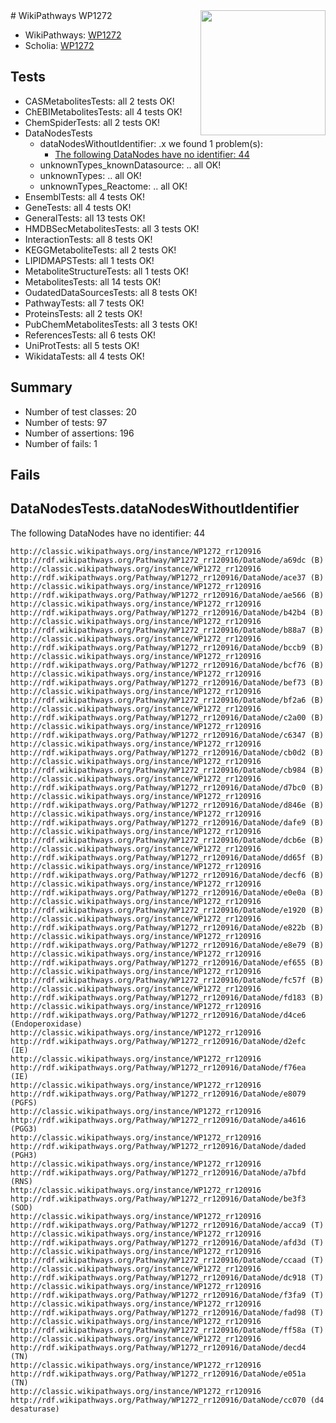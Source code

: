 <img style="float: right; width: 200px" src="https://upload.wikimedia.org/wikipedia/commons/thumb/8/83/Wplogo_with_text_500.png/640px-Wplogo_with_text_500.png" />
# WikiPathways WP1272

* WikiPathways: [WP1272](https://wikipathways.org/pathways/WP1272)
* Scholia: [WP1272](https://scholia.toolforge.org/wikipathways/WP1272)
## Tests
* CASMetabolitesTests: all 2 tests OK!
* ChEBIMetabolitesTests: all 4 tests OK!
* ChemSpiderTests: all 2 tests OK!
* DataNodesTests
    * dataNodesWithoutIdentifier: .x we found 1 problem(s):
        * [The following DataNodes have no identifier: 44](#8792c4f1)
    * unknownTypes_knownDatasource: .. all OK!
    * unknownTypes: .. all OK!
    * unknownTypes_Reactome: .. all OK!
* EnsemblTests: all 4 tests OK!
* GeneTests: all 4 tests OK!
* GeneralTests: all 13 tests OK!
* HMDBSecMetabolitesTests: all 3 tests OK!
* InteractionTests: all 8 tests OK!
* KEGGMetaboliteTests: all 2 tests OK!
* LIPIDMAPSTests: all 1 tests OK!
* MetaboliteStructureTests: all 1 tests OK!
* MetabolitesTests: all 14 tests OK!
* OudatedDataSourcesTests: all 8 tests OK!
* PathwayTests: all 7 tests OK!
* ProteinsTests: all 2 tests OK!
* PubChemMetabolitesTests: all 3 tests OK!
* ReferencesTests: all 6 tests OK!
* UniProtTests: all 5 tests OK!
* WikidataTests: all 4 tests OK!


## Summary

* Number of test classes: 20
* Number of tests: 97
* Number of assertions: 196
* Number of fails: 1

## Fails

<a name="8792c4f1" />

## DataNodesTests.dataNodesWithoutIdentifier

The following DataNodes have no identifier: 44
```
http://classic.wikipathways.org/instance/WP1272_rr120916 http://rdf.wikipathways.org/Pathway/WP1272_rr120916/DataNode/a69dc (B)
http://classic.wikipathways.org/instance/WP1272_rr120916 http://rdf.wikipathways.org/Pathway/WP1272_rr120916/DataNode/ace37 (B)
http://classic.wikipathways.org/instance/WP1272_rr120916 http://rdf.wikipathways.org/Pathway/WP1272_rr120916/DataNode/ae566 (B)
http://classic.wikipathways.org/instance/WP1272_rr120916 http://rdf.wikipathways.org/Pathway/WP1272_rr120916/DataNode/b42b4 (B)
http://classic.wikipathways.org/instance/WP1272_rr120916 http://rdf.wikipathways.org/Pathway/WP1272_rr120916/DataNode/b88a7 (B)
http://classic.wikipathways.org/instance/WP1272_rr120916 http://rdf.wikipathways.org/Pathway/WP1272_rr120916/DataNode/bccb9 (B)
http://classic.wikipathways.org/instance/WP1272_rr120916 http://rdf.wikipathways.org/Pathway/WP1272_rr120916/DataNode/bcf76 (B)
http://classic.wikipathways.org/instance/WP1272_rr120916 http://rdf.wikipathways.org/Pathway/WP1272_rr120916/DataNode/bef73 (B)
http://classic.wikipathways.org/instance/WP1272_rr120916 http://rdf.wikipathways.org/Pathway/WP1272_rr120916/DataNode/bf2a6 (B)
http://classic.wikipathways.org/instance/WP1272_rr120916 http://rdf.wikipathways.org/Pathway/WP1272_rr120916/DataNode/c2a00 (B)
http://classic.wikipathways.org/instance/WP1272_rr120916 http://rdf.wikipathways.org/Pathway/WP1272_rr120916/DataNode/c6347 (B)
http://classic.wikipathways.org/instance/WP1272_rr120916 http://rdf.wikipathways.org/Pathway/WP1272_rr120916/DataNode/cb0d2 (B)
http://classic.wikipathways.org/instance/WP1272_rr120916 http://rdf.wikipathways.org/Pathway/WP1272_rr120916/DataNode/cb984 (B)
http://classic.wikipathways.org/instance/WP1272_rr120916 http://rdf.wikipathways.org/Pathway/WP1272_rr120916/DataNode/d7bc0 (B)
http://classic.wikipathways.org/instance/WP1272_rr120916 http://rdf.wikipathways.org/Pathway/WP1272_rr120916/DataNode/d846e (B)
http://classic.wikipathways.org/instance/WP1272_rr120916 http://rdf.wikipathways.org/Pathway/WP1272_rr120916/DataNode/dafe9 (B)
http://classic.wikipathways.org/instance/WP1272_rr120916 http://rdf.wikipathways.org/Pathway/WP1272_rr120916/DataNode/dcb6e (B)
http://classic.wikipathways.org/instance/WP1272_rr120916 http://rdf.wikipathways.org/Pathway/WP1272_rr120916/DataNode/dd65f (B)
http://classic.wikipathways.org/instance/WP1272_rr120916 http://rdf.wikipathways.org/Pathway/WP1272_rr120916/DataNode/decf6 (B)
http://classic.wikipathways.org/instance/WP1272_rr120916 http://rdf.wikipathways.org/Pathway/WP1272_rr120916/DataNode/e0e0a (B)
http://classic.wikipathways.org/instance/WP1272_rr120916 http://rdf.wikipathways.org/Pathway/WP1272_rr120916/DataNode/e1920 (B)
http://classic.wikipathways.org/instance/WP1272_rr120916 http://rdf.wikipathways.org/Pathway/WP1272_rr120916/DataNode/e822b (B)
http://classic.wikipathways.org/instance/WP1272_rr120916 http://rdf.wikipathways.org/Pathway/WP1272_rr120916/DataNode/e8e79 (B)
http://classic.wikipathways.org/instance/WP1272_rr120916 http://rdf.wikipathways.org/Pathway/WP1272_rr120916/DataNode/ef655 (B)
http://classic.wikipathways.org/instance/WP1272_rr120916 http://rdf.wikipathways.org/Pathway/WP1272_rr120916/DataNode/fc57f (B)
http://classic.wikipathways.org/instance/WP1272_rr120916 http://rdf.wikipathways.org/Pathway/WP1272_rr120916/DataNode/fd183 (B)
http://classic.wikipathways.org/instance/WP1272_rr120916 http://rdf.wikipathways.org/Pathway/WP1272_rr120916/DataNode/d4ce6 (Endoperoxidase)
http://classic.wikipathways.org/instance/WP1272_rr120916 http://rdf.wikipathways.org/Pathway/WP1272_rr120916/DataNode/d2efc (IE)
http://classic.wikipathways.org/instance/WP1272_rr120916 http://rdf.wikipathways.org/Pathway/WP1272_rr120916/DataNode/f76ea (IE)
http://classic.wikipathways.org/instance/WP1272_rr120916 http://rdf.wikipathways.org/Pathway/WP1272_rr120916/DataNode/e8079 (PGFS)
http://classic.wikipathways.org/instance/WP1272_rr120916 http://rdf.wikipathways.org/Pathway/WP1272_rr120916/DataNode/a4616 (PGG3)
http://classic.wikipathways.org/instance/WP1272_rr120916 http://rdf.wikipathways.org/Pathway/WP1272_rr120916/DataNode/daded (PGH3)
http://classic.wikipathways.org/instance/WP1272_rr120916 http://rdf.wikipathways.org/Pathway/WP1272_rr120916/DataNode/a7bfd (RNS)
http://classic.wikipathways.org/instance/WP1272_rr120916 http://rdf.wikipathways.org/Pathway/WP1272_rr120916/DataNode/be3f3 (SOD)
http://classic.wikipathways.org/instance/WP1272_rr120916 http://rdf.wikipathways.org/Pathway/WP1272_rr120916/DataNode/acca9 (T)
http://classic.wikipathways.org/instance/WP1272_rr120916 http://rdf.wikipathways.org/Pathway/WP1272_rr120916/DataNode/afd3d (T)
http://classic.wikipathways.org/instance/WP1272_rr120916 http://rdf.wikipathways.org/Pathway/WP1272_rr120916/DataNode/ccaad (T)
http://classic.wikipathways.org/instance/WP1272_rr120916 http://rdf.wikipathways.org/Pathway/WP1272_rr120916/DataNode/dc918 (T)
http://classic.wikipathways.org/instance/WP1272_rr120916 http://rdf.wikipathways.org/Pathway/WP1272_rr120916/DataNode/f3fa9 (T)
http://classic.wikipathways.org/instance/WP1272_rr120916 http://rdf.wikipathways.org/Pathway/WP1272_rr120916/DataNode/fad98 (T)
http://classic.wikipathways.org/instance/WP1272_rr120916 http://rdf.wikipathways.org/Pathway/WP1272_rr120916/DataNode/ff58a (T)
http://classic.wikipathways.org/instance/WP1272_rr120916 http://rdf.wikipathways.org/Pathway/WP1272_rr120916/DataNode/decd4 (TN)
http://classic.wikipathways.org/instance/WP1272_rr120916 http://rdf.wikipathways.org/Pathway/WP1272_rr120916/DataNode/e051a (TN)
http://classic.wikipathways.org/instance/WP1272_rr120916 http://rdf.wikipathways.org/Pathway/WP1272_rr120916/DataNode/cc070 (d4 desaturase)
```

